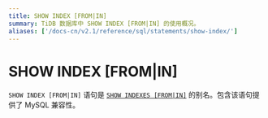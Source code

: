 ```yaml
---
title: SHOW INDEX [FROM|IN]
summary: TiDB 数据库中 SHOW INDEX [FROM|IN] 的使用概况。
aliases: ['/docs-cn/v2.1/reference/sql/statements/show-index/']
---
```


# SHOW INDEX [FROM|IN]

`SHOW INDEX [FROM|IN]` 语句是 [`SHOW INDEXES [FROM|IN]`](/sql-statements/sql-statement-show-indexes.md) 的别名。包含该语句提供了 MySQL 兼容性。